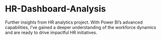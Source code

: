 # HR-Dashboard-Analysis
Further insights from HR analytics project. With Power BI’s advanced capabilities, I’ve gained a deeper understanding of the workforce dynamics and are ready to drive impactful HR initiatives.
